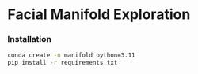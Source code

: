 # Facial Manifold Exploration

### Installation

```bash
conda create -n manifold python=3.11
pip install -r requirements.txt
```